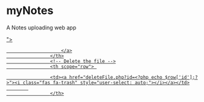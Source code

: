 # myNotes
A Notes uploading web app


  <td scope="row"><?= $row["date"] ?></td>
                    <td scope="row"><?= $row["subCode"] ?></td>
                    <td scope="row"><?= $row["subject"] ?></td>
                    <td scope="row"><?= $row["chapter"] ?></td>
                    <td scope="row">
                        <a target="_blank" href="./<?= $row["filePath"] ?>">
                            <i class="fas fa-book-open"></i>

                        </a>
                    </th>
                    <!-- Delete the file -->
                    <th scope="row"> 
    
                    <td><a href="deleteFile.php?id=<?php echo $row['id'];?>"><i class="fas fa-trash" style="user-select: auto;"></i></a></td>
            
                    </th>